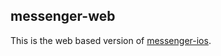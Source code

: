 messenger-web
-------------

This is the web based version of [messenger-ios](https://github.com/cupcake/messenger-ios).
